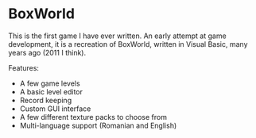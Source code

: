 # BoxWorld

This is the first game I have ever written.
An early attempt at game development, it is a recreation of BoxWorld, written in Visual Basic, many years ago (2011 I think).

Features:
 - A few game levels
 - A basic level editor
 - Record keeping
 - Custom GUI interface
 - A few different texture packs to choose from
 - Multi-language support (Romanian and English)
